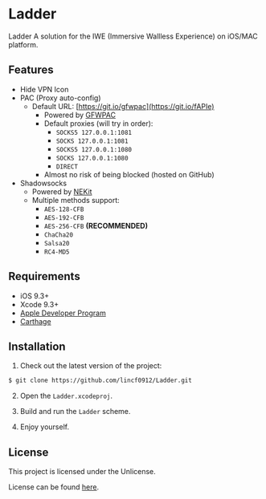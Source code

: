 # Ladder
Ladder  A solution for the IWE (Immersive Wallless Experience) on iOS/MAC platform. 

## Features

* Hide VPN Icon
* PAC (Proxy auto-config)
    * Default URL: [https://git.io/gfwpac](https://git.io/fAPIe)
        * Powered by [GFWPAC](https://github.com/lincf0912/gfwpac/blob/master/gfwpac)
        * Default proxies (will try in order):
            * `SOCKS5 127.0.0.1:1081`
            * `SOCKS 127.0.0.1:1081`
            * `SOCKS5 127.0.0.1:1080`
            * `SOCKS 127.0.0.1:1080`
            * `DIRECT`
        * Almost no risk of being blocked (hosted on GitHub)
* Shadowsocks
    * Powered by [NEKit](https://github.com/zhuhaow/NEKit)
    * Multiple methods support:
        * `AES-128-CFB`
        * `AES-192-CFB`
        * `AES-256-CFB` **(RECOMMENDED)**
        * `ChaCha20`
        * `Salsa20`
        * `RC4-MD5`

## Requirements

* iOS 9.3+
* Xcode 9.3+
* [Apple Developer Program](https://developer.apple.com/programs)
* [Carthage](https://github.com/carthage/carthage)

## Installation

1. Check out the latest version of the project:

```bash
$ git clone https://github.com/lincf0912/Ladder.git
```

2. Open the `Ladder.xcodeproj`.

3. Build and run the `Ladder` scheme.

4. Enjoy yourself.

## License

This project is licensed under the Unlicense.

License can be found [here](LICENSE).
